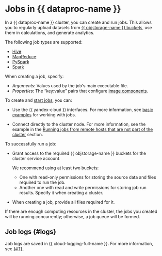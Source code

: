 # Jobs in {{ dataproc-name }}

In a {{ dataproc-name }} cluster, you can create and run jobs. This allows you to regularly upload datasets from [{{ objstorage-name }} buckets](../../storage/concepts/bucket.md), use them in calculations, and generate analytics.

The following job types are supported:

* [Hive](https://cwiki.apache.org/confluence/display/HIVE#Home-HiveDocumentation)
* [MapReduce](https://hadoop.apache.org/docs/stable/hadoop-mapreduce-client/hadoop-mapreduce-client-core/MapReduceTutorial.html)
* [PySpark](https://spark.apache.org/docs/latest/api/python/index.html)
* [Spark](https://spark.apache.org/docs/latest/)

When creating a job, specify:

* _Arguments_: Values used by the job's main executable file.
* _Properties_: The <q>key:value</q> pairs that configure [image components](./environment.md).

To create and [start jobs](../operations/running-jobs.md), you can:

* Use the {{ yandex-cloud }} interfaces. For more information, see [basic examples](../tutorials/job-overview.md#jobs-basic-tutorials) for working with jobs.


* Connect directly to the cluster node. For more information, see the example in the [Running jobs from remote hosts that are not part of the cluster](../tutorials/remote-run-job.md) section.


To successfully run a job:

* Grant access to the required {{ objstorage-name }} buckets for the cluster service account.

   We recommend using at least two buckets:
   * One with read-only permissions for storing the source data and files required to run the job.
   * Another one with read and write permissions for storing job run results. Specify it when creating a cluster.

* When creating a job, provide all files required for it.

If there are enough computing resources in the cluster, the jobs you created will be running concurrently; otherwise, a job queue will be formed.


## Job logs {#logs}

Job logs are saved in {{ cloud-logging-full-name }}. For more information, see [{#T}](../operations/logging.md).
